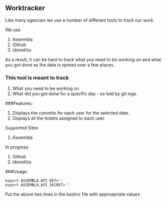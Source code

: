 ## Worktracker

Like many agencies we use a number of different tools to track our work.

We use

1. Assembla
2. Github
3. Idonethis

As a result, it can be hard to track what you need to be working on and what you got done
as the data is spread over a few places.

### This tool is meant to track

1. What you need to be working on
2. What did you got done for a specific day - as told by git logs.

###Features:

1. Displays the commits for each user for the selected date.
2. Displays all the tickets assigned to each user.

Supported Sites

1. Assembla

In progress

1. Github
2. Idonethis

###Usage:

    export ASSEMBLA_API_KEY=''
    export ASSEMBLA_API_SECRET=''
    
Put the above two lines in the bashrc file with approapriate values.

